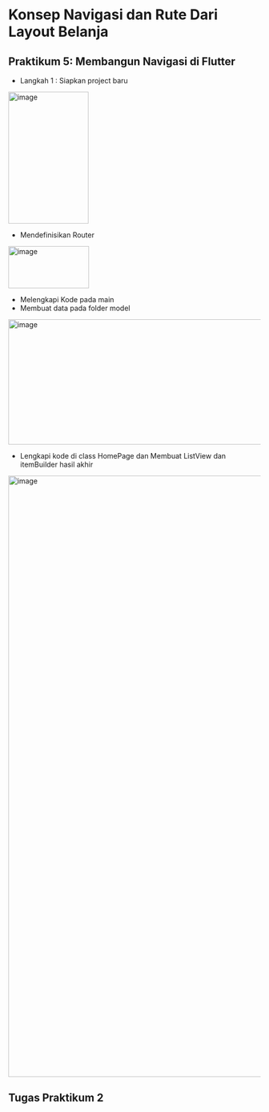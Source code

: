 #  Konsep Navigasi dan Rute Dari Layout Belanja

## Praktikum 5: Membangun Navigasi di Flutter
- Langkah 1 : Siapkan project baru
<img width="160" height="263" alt="image" src="https://github.com/user-attachments/assets/1019e835-2ff5-4c33-8668-7053707706b8" />

- Mendefinisikan Router
<img width="161" height="84" alt="image" src="https://github.com/user-attachments/assets/8b8f5b82-232b-4de8-a8ab-e489e10b9367" />

- Melengkapi Kode pada main
- Membuat data pada folder model
<img width="936" height="250" alt="image" src="https://github.com/user-attachments/assets/dd24e55f-6358-4113-8579-32084b22ed80" />

- Lengkapi kode di class HomePage dan Membuat ListView dan itemBuilder
hasil akhir
<img width="1920" height="1200" alt="image" src="https://github.com/user-attachments/assets/72066536-90f8-478f-90b3-5fd1d8216aab" />

## Tugas Praktikum 2


 

